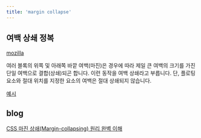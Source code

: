 ```yaml
---
title: 'margin collapse'
---
```


## 여백 상쇄 정복

[mozilla](https://developer.mozilla.org/ko/docs/Web/CSS/CSS_Box_Model/Mastering_margin_collapsing)

여러 블록의 위쪽 및 아래쪽 바깥 여백(마진)은 경우에 따라 제일 큰 여백의 크기를 가진 단일 여백으로 결합(상쇄)되곤 합니다. 이런 동작을 여백 상쇄라고 부릅니다. 단, 플로팅 요소와 절대 위치를 지정한 요소의 여백은 절대 상쇄되지 않습니다.

[예시](https://codesandbox.io/s/focused-shannon-lzhh7?file=/index.html)

## blog

[CSS 마진 상쇄(Margin-collapsing) 원리 완벽 이해](https://velog.io/@raram2/CSS-%EB%A7%88%EC%A7%84-%EC%83%81%EC%87%84Margin-collapsing-%EC%9B%90%EB%A6%AC-%EC%99%84%EB%B2%BD-%EC%9D%B4%ED%95%B4)
